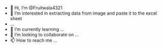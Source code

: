 - 👋 Hi, I’m @Fruitwala4321
- 👀 I’m interested in extracting data from image and paste it to the excel sheet
- ...
- 🌱 I’m currently learning ...
- 💞️ I’m looking to collaborate on ...
- 📫 How to reach me ...

<!---
Fruitwala4321/Fruitwala4321 is a ✨ special ✨ repository because its `README.md` (this file) appears on your GitHub profile.
You can click the Preview link to take a look at your changes.
--->
